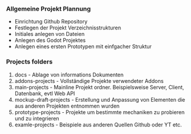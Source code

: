 ### Allgemeine Projekt Plannung
- Einrichtung Github Repository
- Festlegen der Projekt Verzeichnisstrukturen
- Initiales anlegen von Dateien
- Anlegen des Godot Projektes
- Anlegen eines ersten Prototypen mit einfgacher Struktur

### Projects folders
  1. docs
    - Ablage von informations Dokumenten
  2. addons-projects
    - Vollständige Projekte verwendeter Addons
  3. main-projects
    - Mainline Projekt ordner. Beispielsweise Server, Client, Datenbank, evtl Web API
  4. mockup-draft-projects
    - Erstellung und Anpassung von Elementen die aus anderen Projekten entnommen wurden
  5. prototype-projects
    - Projekte um bestimmte mechaniken zu probieren und zu integrieren
  6. examle-projects
    - Beispiele aus anderen Quellen Github oder YT etc.